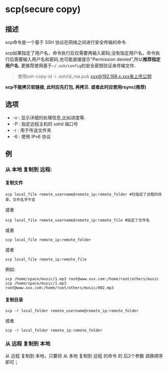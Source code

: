 # scp(secure copy)

## 描述

scp命令是一个基于 SSH 协议在网络之间进行安全传输的命令.

scp如果指定了用户名，命令执行后仅需要再输入密码;没有指定用户名，命令执行后需要输入用户名和密码,也可能直接提示"Permission denied",所以**推荐指定用户名**. 更推荐使用基于`~/.ssh/config`的安全密钥验证来传输文件.

> 使用ssh-copy-id -i .ssh/id_rsa.pub  xxx@192.168.x.xxx来上传公钥

**scp不能拷贝软链接, 此时应先打包, 再拷贝. 或者此时应使用rsync(推荐)**

## 选项

- -v : 显示详细的处理信息,比如进度等.
- -P : 指定远程主机的 sshd 端口号
- -r : 用于传送文件夹
- -6 : 使用 IPv6 协议

## 例

### 从 本地 复制到 远程:

#### 复制文件

    scp local_file remote_username@remote_ip:remote_folder #仅指定了远程的目录，文件名字不变

或者

    scp local_file remote_username@remote_ip:remote_file #指定了文件名

或者

    scp local_file remote_ip:remote_folder

或者

    scp local_file remote_ip:remote_file

例如:

    scp /home/space/music/1.mp3 root@www.xxx.com:/home/root/others/music
    scp /home/space/music/1.mp3 root@www.xxx.com:/home/root/others/music/002.mp3

#### 复制目录

    scp -r local_folder remote_username@remote_ip:remote_folder

或者

    scp -r local_folder remote_ip:remote_folder

### 从 远程 复制到 本地

从 远程 复制到 本地，只要将 从 本地 复制到 远程 的命令 的 后2个参数 调换顺序 即可；